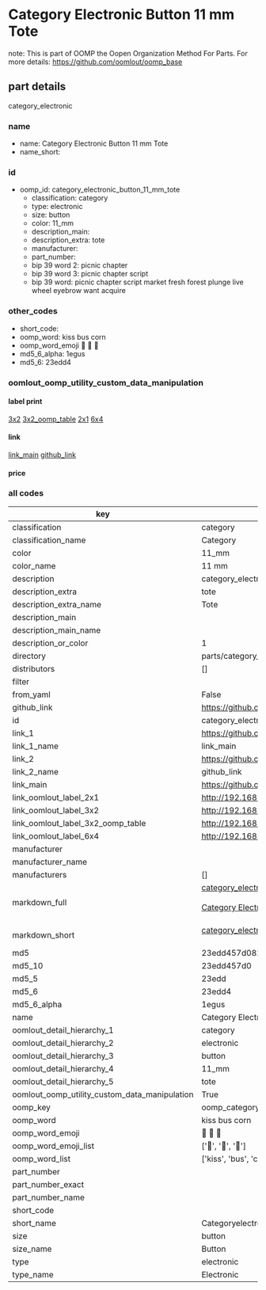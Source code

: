 # Category Electronic Button 11 mm Tote  

note: This is part of OOMP the Oopen Organization Method For Parts. For more details: https://github.com/oomlout/oomp_base

##  part details



category_electronic

### name
* name: Category Electronic Button 11 mm Tote
* name_short: 
### id
* oomp_id: category_electronic_button_11_mm_tote
  * classification: category
  * type: electronic
  * size: button
  * color: 11_mm
  * description_main: 
  * description_extra: tote
  * manufacturer: 
  * part_number: 
  * bip 39 word 2: picnic chapter
  * bip 39 word 3: picnic chapter script
  * bip 39 word: picnic chapter script market fresh forest plunge live wheel eyebrow want acquire

### other_codes
* short_code: 
* oomp_word: kiss bus corn
* oomp_word_emoji :kiss: :bus: :corn:
* md5_6_alpha: 1egus
* md5_6: 23edd4






### oomlout_oomp_utility_custom_data_manipulation
#### label print
[3x2](http://192.168.1.245:1112/?label=oomp%201egus)
[3x2_oomp_table](http://192.168.1.107:1112/?label=oomp%201egus)
[2x1](http://192.168.1.242:1112/?label=oomp%201egus)
[6x4](http://192.168.1.55:1112/?label=oomp%201egus)    

#### link

[link_main](https://github.com/oomlout/oomlout_oomp_current_version_messy/tree/main/parts/category_electronic_button_11_mm_tote) [github_link](https://github.com/oomlout/oomlout_oomp_part_src/tree/main/parts/category_electronic_button_11_mm_tote)                             

#### price







### all codes 
| key | value |  
| --- | --- |  
| classification | category |  
| classification_name | Category |  
| color | 11_mm |  
| color_name | 11 mm |  
| description | category_electronic |  
| description_extra | tote |  
| description_extra_name | Tote |  
| description_main |  |  
| description_main_name |  |  
| description_or_color | 1  |  
| directory | parts/category_electronic_button_11_mm_tote |  
| distributors | [] |  
| filter |  |  
| from_yaml | False |  
| github_link | https://github.com/oomlout/oomlout_oomp_part_src/tree/main/parts/category_electronic_button_11_mm_tote |  
| id | category_electronic_button_11_mm_tote |  
| link_1 | https://github.com/oomlout/oomlout_oomp_current_version_messy/tree/main/parts/category_electronic_button_11_mm_tote |  
| link_1_name | link_main |  
| link_2 | https://github.com/oomlout/oomlout_oomp_part_src/tree/main/parts/category_electronic_button_11_mm_tote |  
| link_2_name | github_link |  
| link_main | https://github.com/oomlout/oomlout_oomp_current_version_messy/tree/main/parts/category_electronic_button_11_mm_tote |  
| link_oomlout_label_2x1 | http://192.168.1.242:1112/?label=oomp%201egus |  
| link_oomlout_label_3x2 | http://192.168.1.245:1112/?label=oomp%201egus |  
| link_oomlout_label_3x2_oomp_table | http://192.168.1.107:1112/?label=oomp%201egus |  
| link_oomlout_label_6x4 | http://192.168.1.55:1112/?label=oomp%201egus |  
| manufacturer |  |  
| manufacturer_name |  |  
| manufacturers | [] |  
| markdown_full | [category_electronic_button_11_mm_tote](https://github.com/oomlout/oomlout_oomp_current_version_messy/tree/main/parts/category_electronic_button_11_mm_tote)<br>[](https://github.com/oomlout/oomlout_oomp_current_version_messy/tree/main/parts/category_electronic_button_11_mm_tote)<br>[Category Electronic Button 11 Mm Tote](https://github.com/oomlout/oomlout_oomp_current_version_messy/tree/main/parts/category_electronic_button_11_mm_tote)<br><br> |  
| markdown_short | [category_electronic_button_11_mm_tote](https://github.com/oomlout/oomlout_oomp_current_version_messy/tree/main/parts/category_electronic_button_11_mm_tote)<br><br> |  
| md5 | 23edd457d082b4dd6cae688383499d21 |  
| md5_10 | 23edd457d0 |  
| md5_5 | 23edd |  
| md5_6 | 23edd4 |  
| md5_6_alpha | 1egus |  
| name | Category Electronic Button 11 mm Tote |  
| oomlout_detail_hierarchy_1 | category |  
| oomlout_detail_hierarchy_2 | electronic |  
| oomlout_detail_hierarchy_3 | button |  
| oomlout_detail_hierarchy_4 | 11_mm |  
| oomlout_detail_hierarchy_5 | tote |  
| oomlout_oomp_utility_custom_data_manipulation | True |  
| oomp_key | oomp_category_electronic_button_11_mm_tote |  
| oomp_word | kiss bus corn |  
| oomp_word_emoji | :kiss: :bus: :corn: |  
| oomp_word_emoji_list | [':kiss:', ':bus:', ':corn:'] |  
| oomp_word_list | ['kiss', 'bus', 'corn'] |  
| part_number |  |  
| part_number_exact |  |  
| part_number_name |  |  
| short_code |  |  
| short_name | Categoryelectronic |  
| size | button |  
| size_name | Button |  
| type | electronic |  
| type_name | Electronic |  

